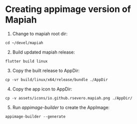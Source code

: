 # Creating appimage version of Mapiah

1. Change to mapiah root dir:
```
cd ~/devel/mapiah
```
2. Build updated mapiah release:
```
flutter build linux
```
3. Copy the built release to AppDir:
```
cp -vr build/linux/x64/release/bundle ./AppDir
```
4. Copy the app icon to AppDir:
```
cp -v assets/icons/io.github.rsevero.mapiah.png ./AppDir/
```
5. Run _appimage-builder_ to create the AppImage:
```
appimage-builder --generate
```
